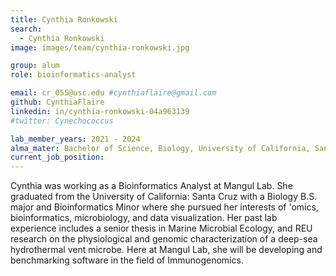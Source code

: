 ```yaml
---
title: Cynthia Ronkowski
search:
  - Cynthia Ronkowski
image: images/team/cynthia-ronkowski.jpg

group: alum
role: bioinformatics-analyst

email: cr_055@usc.edu #cynthiaflaire@gmail.com
github: CynthiaFlaire
linkedin: in/cynthia-ronkowski-04a963139
#twitter: Cynechococcus

lab_member_years: 2021 - 2024
alma_mater: Bachelor of Science, Biology, University of California, Santa Cruz
current_job_position: 
---
```


Cynthia was working as a Bioinformatics Analyst at Mangul Lab. She graduated from the University of California: Santa Cruz with a Biology B.S. major and Bioinformatics Minor where she pursued her interests of 'omics, bioinformatics, microbiology, and data visualization. Her past lab experience includes a senior thesis in Marine Microbial Ecology, and REU research on the physiological and genomic characterization of a deep-sea hydrothermal vent microbe. Here at Mangul Lab, she will be developing and benchmarking software in the field of Immunogenomics.

